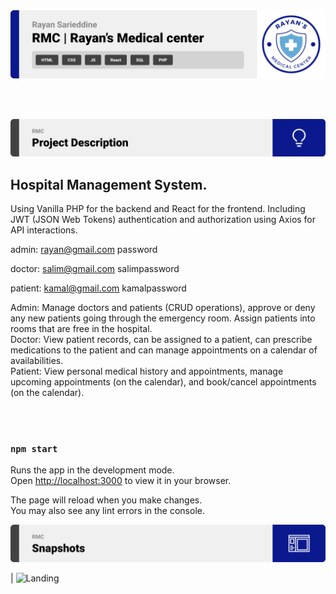 <img src="./readme/title1.svg"/>

<br><br>

<!-- project philosophy -->
<img src="./readme/title2.svg"/>

## Hospital Management System.

Using Vanilla PHP for the backend and React for the frontend. Including JWT (JSON Web Tokens) authentication and authorization using Axios for API interactions.

admin:
rayan@gmail.com
password

doctor:
salim@gmail.com
salimpassword

patient:
kamal@gmail.com
kamalpassword

Admin: Manage doctors and patients (CRUD operations), approve or deny any new patients going through the emergency room. Assign patients into rooms that are free in the hospital.  
Doctor: View patient records, can be assigned to a patient, can prescribe medications to the patient and can manage appointments on a calendar of availabilities.  
Patient: View personal medical history and appointments, manage upcoming appointments (on the calendar), and book/cancel appointments (on the calendar).

<br><br>

### `npm start`

Runs the app in the development mode.\
Open [http://localhost:3000](http://localhost:3000) to view it in your browser.

The page will reload when you make changes.\
You may also see any lint errors in the console.

<!-- Prototyping -->
<img src="./readme/title3.svg"/>

| ![Landing](./readme/demo.jpg)
